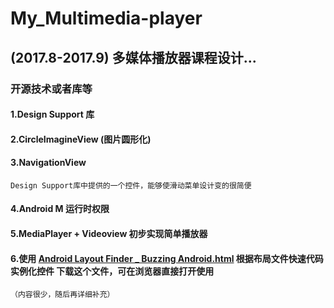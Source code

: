 # My_Multimedia-player

## (2017.8-2017.9) 多媒体播放器课程设计...

### 开源技术或者库等

#### 1.Design Support 库

#### 2.CircleImagineView (图片圆形化)

#### 3.NavigationView 
    Design Support库中提供的一个控件，能够使滑动菜单设计变的很简便
    
#### 4.Android M 运行时权限
    
#### 5.MediaPlayer + Videoview 初步实现简单播放器

#### 6.使用 [Android Layout Finder _ Buzzing Android.html](https://github.com/Liang-depeng/My_Multimedia-player/tree/master/userutils) 根据布局文件快速代码实例化控件  下载这个文件，可在浏览器直接打开使用
    
    
    
    
    
    
    
    
    
    
    
    （内容很少，随后再详细补充）

